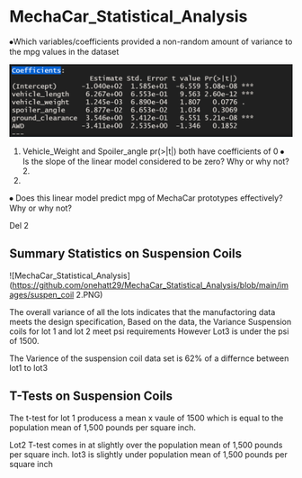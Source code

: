 # MechaCar_Statistical_Analysis
⦁Which variables/coefficients provided a non-random amount of variance to the mpg values in the dataset

       
   ![MechaCar_Statistical_Analysis](https://github.com/onehatt29/MechaCar_Statistical_Analysis/blob/main/images/Coefficients.PNG)
   
1.	Vehicle_Weight and Spoiler_angle pr(>|t|) both have coefficients of 0
⦁	Is the slope of the linear model considered to be zero? Why or why not?
       2.
1.	
⦁	Does this linear model predict mpg of MechaCar prototypes effectively? Why or why not? 


Del 2
## Summary Statistics on Suspension Coils

 
 ![MechaCar_Statistical_Analysis](https://github.com/onehatt29/MechaCar_Statistical_Analysis/blob/main/images/suspen_coil 2.PNG)

 
 
The overall variance of all the lots indicates that the manufactoring data meets the design specification,
Based on the data, the Variance Suspension coils for lot 1 and lot 2 meet psi requirements
However Lot3 is under the psi of 1500.

The Varience of the suspension coil data set is 62% of a differnce between lot1 to lot3


## T-Tests on Suspension Coils

 The t-test for lot 1 producess a mean x vaule of 1500 which is equal to the population mean of 1,500 pounds per square inch.

Lot2 T-test comes in at slightly over the population mean of 1,500 pounds per square inch.
lot3 is slightly under population mean of 1,500 pounds per square inch

